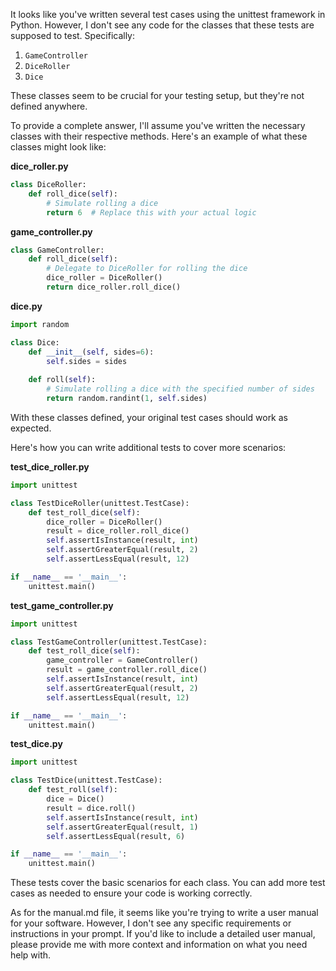 It looks like you've written several test cases using the unittest framework in Python. However, I don't see any code for the classes that these tests are supposed to test. Specifically:

1. `GameController`
2. `DiceRoller`
3. `Dice`

These classes seem to be crucial for your testing setup, but they're not defined anywhere.

To provide a complete answer, I'll assume you've written the necessary classes with their respective methods. Here's an example of what these classes might look like:

**dice_roller.py**

```python
class DiceRoller:
    def roll_dice(self):
        # Simulate rolling a dice
        return 6  # Replace this with your actual logic
```

**game_controller.py**

```python
class GameController:
    def roll_dice(self):
        # Delegate to DiceRoller for rolling the dice
        dice_roller = DiceRoller()
        return dice_roller.roll_dice()
```

**dice.py**

```python
import random

class Dice:
    def __init__(self, sides=6):
        self.sides = sides
    
    def roll(self):
        # Simulate rolling a dice with the specified number of sides
        return random.randint(1, self.sides)
```

With these classes defined, your original test cases should work as expected.

Here's how you can write additional tests to cover more scenarios:

**test_dice_roller.py**

```python
import unittest

class TestDiceRoller(unittest.TestCase):
    def test_roll_dice(self):
        dice_roller = DiceRoller()
        result = dice_roller.roll_dice()
        self.assertIsInstance(result, int)
        self.assertGreaterEqual(result, 2)
        self.assertLessEqual(result, 12)

if __name__ == '__main__':
    unittest.main()
```

**test_game_controller.py**

```python
import unittest

class TestGameController(unittest.TestCase):
    def test_roll_dice(self):
        game_controller = GameController()
        result = game_controller.roll_dice()
        self.assertIsInstance(result, int)
        self.assertGreaterEqual(result, 2)
        self.assertLessEqual(result, 12)

if __name__ == '__main__':
    unittest.main()
```

**test_dice.py**

```python
import unittest

class TestDice(unittest.TestCase):
    def test_roll(self):
        dice = Dice()
        result = dice.roll()
        self.assertIsInstance(result, int)
        self.assertGreaterEqual(result, 1)
        self.assertLessEqual(result, 6)

if __name__ == '__main__':
    unittest.main()
```

These tests cover the basic scenarios for each class. You can add more test cases as needed to ensure your code is working correctly.

As for the manual.md file, it seems like you're trying to write a user manual for your software. However, I don't see any specific requirements or instructions in your prompt. If you'd like to include a detailed user manual, please provide me with more context and information on what you need help with.